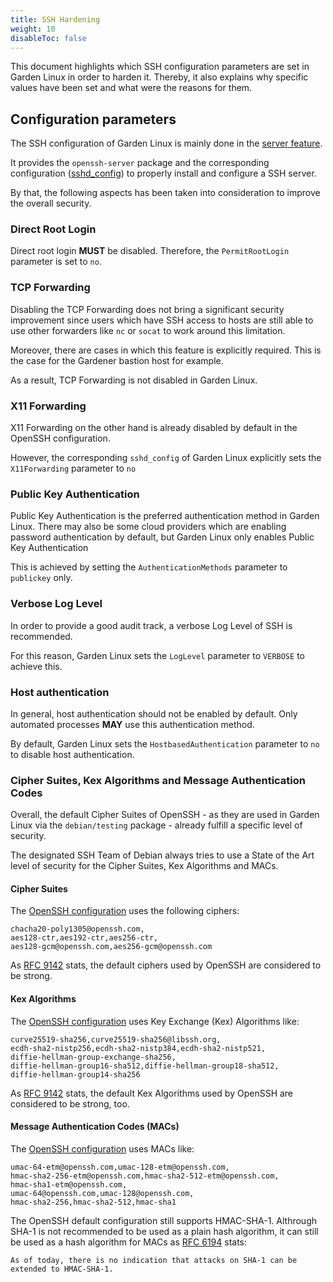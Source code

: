 ```yaml
---
title: SSH Hardening
weight: 10
disableToc: false
---
```


This document highlights which SSH configuration parameters are set in Garden Linux in order to harden it. Thereby, it also explains why specific values have been set and what were the reasons for them.

## Configuration parameters
The SSH configuration of Garden Linux is mainly done in the [server feature](https://github.com/gardenlinux/gardenlinux/tree/main/features/server).

It provides the `openssh-server` package and the corresponding configuration ([sshd_config]((https://github.com/gardenlinux/gardenlinux/blob/main/features/server/file.include/etc/ssh/sshd_config))) to properly install and configure a SSH server.

By that, the following aspects has been taken into consideration to improve the overall security.

### Direct Root Login
Direct root login **MUST** be disabled. Therefore, the `PermitRootLogin` parameter is set to `no`.

### TCP Forwarding
Disabling the TCP Forwarding does not bring a significant security improvement since users which have SSH access to hosts are still able to use other forwarders like `nc` or `socat` to work around this limitation.

Moreover, there are cases in which this feature is explicitly required. This is the case for the Gardener bastion host for example.

As a result, TCP Forwarding is not disabled in Garden Linux.

### X11 Forwarding
X11 Forwarding on the other hand is already disabled by default in the OpenSSH configuration.

However, the corresponding `sshd_config` of Garden Linux explicitly sets the `X11Forwarding` parameter to `no`

### Public Key Authentication
Public Key Authentication is the preferred authentication method in Garden Linux. There may also be some cloud providers which are enabling password authentication by default, but Garden Linux only enables Public Key Authentication

This is achieved by setting the `AuthenticationMethods` parameter to `publickey` only.

### Verbose Log Level
In order to provide a good audit track, a verbose Log Level of SSH is recommended.

For this reason, Garden Linux sets the `LogLevel` parameter to `VERBOSE` to achieve this.

### Host authentication
In general, host authentication should not be enabled by default. Only automated processes **MAY** use this authentication method.

By default, Garden Linux sets the `HostbasedAuthentication` parameter to `no` to disable host authentication.

### Cipher Suites, Kex Algorithms and Message Authentication Codes
Overall, the default Cipher Suites of OpenSSH - as they are used in Garden Linux via the `debian/testing` package - already fulfill a specific level of security.

The designated SSH Team of Debian always tries to use a State of the Art level of security for the Cipher Suites, Kex Algorithms and MACs.

#### Cipher Suites

The [OpenSSH configuration](https://salsa.debian.org/ssh-team/openssh/-/blob/debian/1%258.8p1-1/sshd_config.0#L276-278) uses the following ciphers:
```
chacha20-poly1305@openssh.com,
aes128-ctr,aes192-ctr,aes256-ctr,
aes128-gcm@openssh.com,aes256-gcm@openssh.com
```

As [RFC 9142](https://datatracker.ietf.org/doc/rfc9142/) stats, the default ciphers used by OpenSSH are considered to be strong.

#### Kex Algorithms

The [OpenSSH configuration](42https://salsa.debian.org/ssh-team/openssh/-/blob/debian/1%258.8p1-1/sshd_config.0#L276-278) uses Key Exchange (Kex) Algorithms like:
```
curve25519-sha256,curve25519-sha256@libssh.org,
ecdh-sha2-nistp256,ecdh-sha2-nistp384,ecdh-sha2-nistp521,
diffie-hellman-group-exchange-sha256,
diffie-hellman-group16-sha512,diffie-hellman-group18-sha512,
diffie-hellman-group14-sha256

```

As [RFC 9142](https://datatracker.ietf.org/doc/rfc9142/) stats, the default Kex Algorithms used by OpenSSH are considered to be strong, too.

#### Message Authentication Codes (MACs)

The [OpenSSH configuration](https://salsa.debian.org/ssh-team/openssh/-/blob/debian/1%258.8p1-1/sshd_config.0#L276-278) uses MACs like:
```
umac-64-etm@openssh.com,umac-128-etm@openssh.com,
hmac-sha2-256-etm@openssh.com,hmac-sha2-512-etm@openssh.com,
hmac-sha1-etm@openssh.com,
umac-64@openssh.com,umac-128@openssh.com,
hmac-sha2-256,hmac-sha2-512,hmac-sha1
```

The OpenSSH default configuration still supports HMAC-SHA-1. Althrough SHA-1 is not recommended to be used as a plain hash algorithm, it can still be used as a hash algorithm for MACs as [RFC 6194](https://datatracker.ietf.org/doc/rfc6194/) stats:
```
As of today, there is no indication that attacks on SHA-1 can be extended to HMAC-SHA-1.
```
